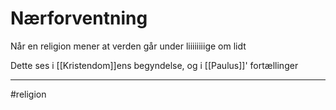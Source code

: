 # Nærforventning
Når en religion mener at verden går under liiiiiiiige om lidt

Dette ses i [[Kristendom]]ens begyndelse, og i [[Paulus]]' fortællinger

---
#religion 